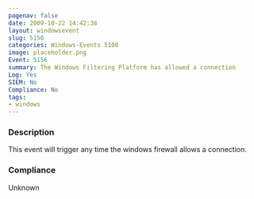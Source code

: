 ```yaml
---
pagenav: false
date: 2009-10-22 14:42:38
layout: windowsevent
slug: 5156
categories: Windows-Events 5100
image: placeholder.png
Event: 5156
summary: The Windows Filtering Platform has allowed a connection
Log: Yes
SIEM: No
Compliance: No
tags:
- windows
---
```


### Description

This event will trigger any time the windows firewall allows a connection. 

### Compliance
Unknown